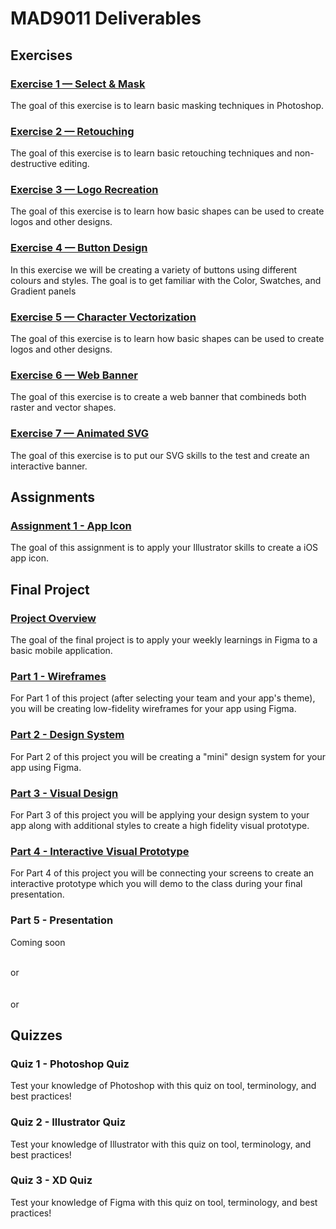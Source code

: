 # MAD9011 Deliverables

## Exercises

### [Exercise 1 — Select & Mask](./exercises/ex-1.md)

<Badge text="Section 010: Thursday September 15, 2022 @5pm" />
<Badge text="Section 020: Wednesday September 14, 2022 @7pm" type="error" />
The goal of this exercise is to learn basic masking techniques in Photoshop.

### [Exercise 2 — Retouching](./exercises/ex-2.md)

<Badge text="Section 010: Thursday September 22, 2022 @5pm" />
<Badge text="Section 020: Wednesday September 21, 2022 @7pm" type="error" />
The goal of this exercise is to learn basic retouching techniques and non-destructive editing.

### [Exercise 3 — Logo Recreation](./exercises/ex-3.md)

<Badge text="Section 010: Thursday September 29, 2022 @5pm" />
<Badge text="Section 020: Wednesday September 28, 2022 @7pm" type="error" />
The goal of this exercise is to learn how basic shapes can be used to create logos and other designs.

### [Exercise 4 — Button Design](./exercises/ex-4.md)

<Badge text="Section 010: Thursday October 6, 2022 @5pm" />
<Badge text="Section 020: Wednesday October 5, 2022 @7pm" type="error" />
In this exercise we will be creating a variety of buttons using different colours and styles. The goal is to get familiar with the Color, Swatches, and Gradient panels

### [Exercise 5 — Character Vectorization](./exercises/ex-5.md)

<Badge text="Section 010: Thursday October 13, 2022 @5pm" />
<Badge text="Section 020: Wednesday October 12, 2022 @7pm" type="error" />
The goal of this exercise is to learn how basic shapes can be used to create logos and other designs.

### [Exercise 6 — Web Banner](./exercises/ex-6.md)

<Badge text="Section 010: Thursday October 20, 2022 @5pm" />
<Badge text="Section 020: Wednesday October 19, 2022 @7pm" type="error" />
The goal of this exercise is to create a web banner that combineds both raster and vector shapes.

### [Exercise 7 — Animated SVG](./exercises/ex-7.md)

<Badge text="Section 010: Thursday November 3, 2022 @5pm" />
<Badge text="Section 020: Wednesday November 2, 2022 @7pm" type="error" />
The goal of this exercise is to put our SVG skills to the test and create an interactive banner.

## Assignments

### [Assignment 1 - App Icon](./assignments/assignment-1)

<Badge text="Section 010: Thursday November 3, 2022 @5pm" />
<Badge text="Section 020: Wednesday November 2, 2022 @7pm" type="error" />
The goal of this assignment is to apply your Illustrator skills to create a iOS app icon.

## Final Project

### [Project Overview](./finalproject/overview)

The goal of the final project is to apply your weekly learnings in Figma to a basic mobile application.

### [Part 1 - Wireframes](./finalproject/part1)

For Part 1 of this project (after selecting your team and your app's theme), you will be creating low-fidelity wireframes for your app using Figma.

<Badge text="Section 010: Thursday November 10, 2022 @5pm" />
<Badge text="Section 020: Wednesday November 9, 2022 @7pm" type="error" />

### [Part 2 - Design System](./finalproject/part2)

For Part 2 of this project you will be creating a "mini" design system for your app using Figma.

<Badge text="Section 010: Thursday November 24, 2022 @5pm" />
<Badge text="Section 020: Wednesday November 23, 2022 @7pm" type="error" />

### [Part 3 - Visual Design](./finalproject/part3)

For Part 3 of this project you will be applying your design system to your app along with additional styles to create a high fidelity visual prototype.

<Badge text="Section 010: Thursday November 24, 2022 @5pm" />
<Badge text="Section 020: Wednesday November 23, 2022 @7pm" type="error" />

### [Part 4 - Interactive Visual Prototype](./finalproject/part4)

For Part 4 of this project you will be connecting your screens to create an interactive prototype which you will demo to the class during your final presentation.

<Badge text="Section 010: Thursday December 8, 2022 @5pm" />
<Badge text="Section 020: Wednesday December 7, 2022 @7pm" type="error" />

### Part 5 - Presentation

Coming soon

<Badge text="Section 010: Thursday December 8 @5pm" />
<br>
or
<br>
<Badge text="Section 010: Thursday December 15, 2022 @5pm" />

<br>

<Badge text="Section 020: Wednesday December 7" type="error" />
<br>
or
<br>
<Badge text="Section 020: Wednesday December 14, 2022 @7pm" type="error" />

## Quizzes

### Quiz 1 - Photoshop Quiz

<Badge text="Due: Friday, September 16, 2022 @ 11:59pm" />
Test your knowledge of Photoshop with this quiz on tool, terminology, and best practices!

### Quiz 2 - Illustrator Quiz

<Badge text="Due: Friday November 4, 2022 @ 11:59pm" />
Test your knowledge of Illustrator with this quiz on tool, terminology, and best practices!

### Quiz 3 - XD Quiz

<Badge text="Due: Friday December 9 2022 @ 11:59pm" />
Test your knowledge of Figma with this quiz on tool, terminology, and best practices!
